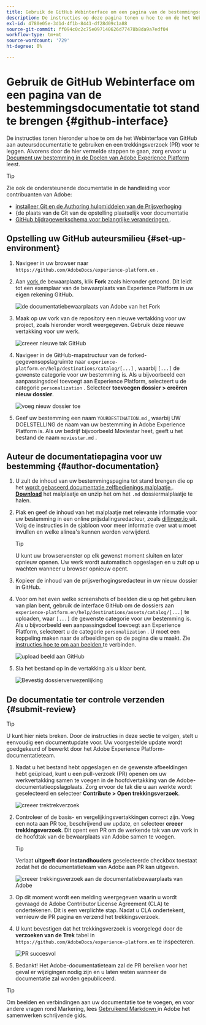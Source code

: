 ```yaml
---
title: Gebruik de GitHub Webinterface om een pagina van de bestemmingsdocumentatie tot stand te brengen
description: De instructies op deze pagina tonen u hoe te om de het Webinterface te gebruiken GitHub aan auteur een documentatiepagina voor uw bestemming van Experience Platform en het voor overzicht voor te leggen.
exl-id: 4780e05e-3d1d-4f1b-8441-df28d09c1a88
source-git-commit: ff094c0c2c75e097140626d77478b8da9a7edf04
workflow-type: tm+mt
source-wordcount: '729'
ht-degree: 0%

---
```


# Gebruik de GitHub Webinterface om een pagina van de bestemmingsdocumentatie tot stand te brengen {#github-interface}

De instructies tonen hieronder u hoe te om de het Webinterface van GitHub aan auteursdocumentatie te gebruiken en een trekkingsverzoek (PR) voor te leggen. Alvorens door de hier vermelde stappen te gaan, zorg ervoor u [ Document uw bestemming in de Doelen van Adobe Experience Platform ](./documentation-instructions.md) leest.

>[!TIP]
>
>Zie ook de ondersteunende documentatie in de handleiding voor contribuanten van Adobe:
>
>* [ installeer Git en de Authoring hulpmiddelen van de Prijsverhoging ](https://experienceleague.adobe.com/docs/contributor/contributor-guide/setup/install-tools.html)
>* {de plaats van de Git van de opstelling plaatselijk voor documentatie [](https://experienceleague.adobe.com/docs/contributor/contributor-guide/setup/local-repo.html)
>* [ GitHub bijdragewerkschema voor belangrijke veranderingen ](https://experienceleague.adobe.com/docs/contributor/contributor-guide/setup/full-workflow.html).

## Opstelling uw GitHub auteursmilieu {#set-up-environment}

1. Navigeer in uw browser naar `https://github.com/AdobeDocs/experience-platform.en` .
1. Aan [ vork ](https://experienceleague.adobe.com/docs/contributor/contributor-guide/setup/local-repo.html#fork-the-repository) de bewaarplaats, klik **Fork** zoals hieronder getoond. Dit leidt tot een exemplaar van de bewaarplaats van Experience Platform in uw eigen rekening GitHub.

   ![ de documentatiebewaarplaats van Adobe van het Fork ](../assets/docs-framework/ssd-fork-repository.gif)

1. Maak op uw vork van de repository een nieuwe vertakking voor uw project, zoals hieronder wordt weergegeven. Gebruik deze nieuwe vertakking voor uw werk.

   ![ creeer nieuwe tak GitHub ](../assets/docs-framework/new-branch-github.gif)

1. Navigeer in de GitHub-mapstructuur van de forked-gegevensopslagruimte naar `experience-platform.en/help/destinations/catalog/[...]` , waarbij `[...]` de gewenste categorie voor uw bestemming is. Als u bijvoorbeeld een aanpassingsdoel toevoegt aan Experience Platform, selecteert u de categorie `personalization` . Selecteer **toevoegen dossier > creëren nieuw dossier**.

   ![ voeg nieuw dossier ](../assets/docs-framework/github-navigate-and-create-file.gif) toe

1. Geef uw bestemming een naam `YOURDESTINATION.md` , waarbij UW DOELSTELLING de naam van uw bestemming in Adobe Experience Platform is. Als uw bedrijf bijvoorbeeld Moviestar heet, geeft u het bestand de naam `moviestar.md` .

## Auteur de documentatiepagina voor uw bestemming {#author-documentation}

1. U zult de inhoud van uw bestemmingspagina tot stand brengen die op het [ wordt gebaseerd documentatie zelfbedienings malplaatje ](./self-service-template.md). **[Download](../assets/docs-framework/yourdestination-template.zip)** het malplaatje en unzip het om het `.md` dossiermalplaatje te halen.
1. Plak en geef de inhoud van het malplaatje met relevante informatie voor uw bestemming in een online prijsdalingsredacteur, zoals [ dillinger.io ](https://dillinger.io/) uit. Volg de instructies in de sjabloon voor meer informatie over wat u moet invullen en welke alinea&#39;s kunnen worden verwijderd.

   >[!TIP]
   >
   >U kunt uw browservenster op elk gewenst moment sluiten en later opnieuw openen. Uw werk wordt automatisch opgeslagen en u zult op u wachten wanneer u browser opnieuw opent.
1. Kopieer de inhoud van de prijsverhogingsredacteur in uw nieuw dossier in GitHub.
1. Voor om het even welke screenshots of beelden die u op het gebruiken van plan bent, gebruik de interface GitHub om de dossiers aan `experience-platform.en/help/destinations/assets/catalog/[...]` te uploaden, waar `[...]` de gewenste categorie voor uw bestemming is. Als u bijvoorbeeld een aanpassingsdoel toevoegt aan Experience Platform, selecteert u de categorie `personalization` . U moet een koppeling maken naar de afbeeldingen op de pagina die u maakt. Zie [ instructies hoe te om aan beelden ](https://experienceleague.adobe.com/docs/contributor/contributor-guide/writing-essentials/linking.html#link-to-images) te verbinden.

   ![ upload beeld aan GitHub ](../assets/docs-framework/upload-image.gif)

1. Sla het bestand op in de vertakking als u klaar bent.

   ![ Bevestig dossierverwezenlijking ](../assets/docs-framework/ssd-confirm-file-creation.png)

## De documentatie ter controle verzenden {#submit-review}

>[!TIP]
>
>U kunt hier niets breken. Door de instructies in deze sectie te volgen, stelt u eenvoudig een documentupdate voor. Uw voorgestelde update wordt goedgekeurd of bewerkt door het Adobe Experience Platform-documentatieteam.

1. Nadat u het bestand hebt opgeslagen en de gewenste afbeeldingen hebt geüpload, kunt u een pull-verzoek (PR) openen om uw werkvertakking samen te voegen in de hoofdvertakking van de Adobe-documentatieopslagplaats. Zorg ervoor de tak die u aan werkte wordt geselecteerd en selecteer **Contribute > Open trekkingsverzoek**.

   ![ creeer trektrekverzoek ](../assets/docs-framework/ssd-create-pull-request-1.gif)

1. Controleer of de basis- en vergelijkingsvertakkingen correct zijn. Voeg een nota aan PR toe, beschrijvend uw update, en selecteer **creeer trekkingsverzoek**. Dit opent een PR om de werkende tak van uw vork in de hoofdtak van de bewaarplaats van Adobe samen te voegen.

   >[!TIP]
   >
   >Verlaat **uitgeeft door instandhouders** geselecteerde checkbox toestaat zodat het de documentatieteam van Adobe aan PR kan uitgeven.

   ![ creeer trekkingsverzoek aan de documentatiebewaarplaats van Adobe ](../assets/docs-framework/ssd-create-pull-request-2.png)

1. Op dit moment wordt een melding weergegeven waarin u wordt gevraagd de Adobe Contributor License Agreement (CLA) te ondertekenen. Dit is een verplichte stap. Nadat u CLA ondertekent, vernieuw de PR pagina en verzend het trekkingsverzoek.

1. U kunt bevestigen dat het trekkingsverzoek is voorgelegd door de **verzoeken van de Trek** tabel in `https://github.com/AdobeDocs/experience-platform.en` te inspecteren.

   ![ PR succesvol ](../assets/docs-framework/ssd-pr-successful.png)

1. Bedankt! Het Adobe-documentatieteam zal de PR bereiken voor het geval er wijzigingen nodig zijn en u laten weten wanneer de documentatie zal worden gepubliceerd.

>[!TIP]
>
>Om beelden en verbindingen aan uw documentatie toe te voegen, en voor andere vragen rond Markering, lees [ Gebruikend Markdown ](https://experienceleague.adobe.com/docs/contributor/contributor-guide/writing-essentials/markdown.html) in Adobe het samenwerken schrijvende gids.
